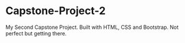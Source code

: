 # Capstone-Project-2
My Second Capstone Project. Built with HTML, CSS and Bootstrap. Not perfect but getting there.
